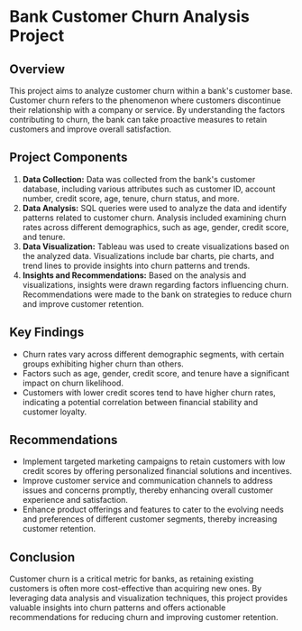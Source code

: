 # Bank Customer Churn Analysis Project

## Overview
This project aims to analyze customer churn within a bank's customer base. Customer churn refers to the phenomenon where customers discontinue their relationship with a company or service. By understanding the factors contributing to churn, the bank can take proactive measures to retain customers and improve overall satisfaction.

## Project Components
1. **Data Collection:** Data was collected from the bank's customer database, including various attributes such as customer ID, account number, credit score, age, tenure, churn status, and more.
2. **Data Analysis:** SQL queries were used to analyze the data and identify patterns related to customer churn. Analysis included examining churn rates across different demographics, such as age, gender, credit score, and tenure.
3. **Data Visualization:** Tableau was used to create visualizations based on the analyzed data. Visualizations include bar charts, pie charts, and trend lines to provide insights into churn patterns and trends.
4. **Insights and Recommendations:** Based on the analysis and visualizations, insights were drawn regarding factors influencing churn. Recommendations were made to the bank on strategies to reduce churn and improve customer retention.

## Key Findings
- Churn rates vary across different demographic segments, with certain groups exhibiting higher churn than others.
- Factors such as age, gender, credit score, and tenure have a significant impact on churn likelihood.
- Customers with lower credit scores tend to have higher churn rates, indicating a potential correlation between financial stability and customer loyalty.

## Recommendations
- Implement targeted marketing campaigns to retain customers with low credit scores by offering personalized financial solutions and incentives.
- Improve customer service and communication channels to address issues and concerns promptly, thereby enhancing overall customer experience and satisfaction.
- Enhance product offerings and features to cater to the evolving needs and preferences of different customer segments, thereby increasing customer retention.

## Conclusion
Customer churn is a critical metric for banks, as retaining existing customers is often more cost-effective than acquiring new ones. By leveraging data analysis and visualization techniques, this project provides valuable insights into churn patterns and offers actionable recommendations for reducing churn and improving customer retention.

